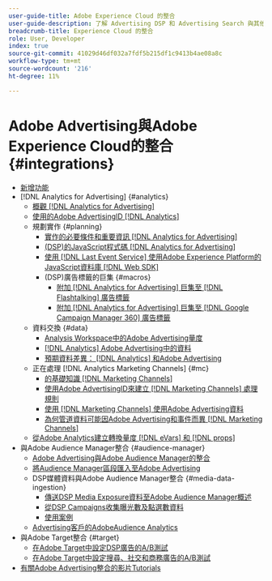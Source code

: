 ```yaml
---
user-guide-title: Adobe Experience Cloud 的整合
user-guide-description: 了解 Advertising DSP 和 Advertising Search 與其他 Adobe Experience Cloud 產品和服務的整合。
breadcrumb-title: Experience Cloud 的整合
role: User, Developer
index: true
source-git-commit: 41029d46df032a7fdf5b215df1c9413b4ae08a8c
workflow-type: tm+mt
source-wordcount: '216'
ht-degree: 11%

---
```



# Adobe Advertising與Adobe Experience Cloud的整合 {#integrations}

<!--  ADD LATER: and Adobe Experience Platform -->

+ [新增功能](/help/integrations/home.md)
+ [!DNL Analytics for Advertising] {#analytics}
   + [概觀 [!DNL Analytics for Advertising]](/help/integrations/analytics/overview.md)
   + [使用的Adobe AdvertisingID [!DNL Analytics]](/help/integrations/analytics/ids.md)
   + 規劃實作 {#planning}
      + [實作的必要條件和重要資訊 [!DNL Analytics for Advertising]](/help/integrations/analytics/prerequisites.md)
      + [(DSP)的JavaScript程式碼 [!DNL Analytics for Advertising]](/help/integrations/analytics/javascript.md)
      + [使用 [!DNL Last Event Service] 使用Adobe Experience Platform的JavaScript資料庫 [!DNL Web SDK]](/help/integrations/analytics/web-sdk.md)
      + (DSP)廣告標籤的巨集 {#macros}
         + [附加 [!DNL Analytics for Advertising] 巨集至 [!DNL Flashtalking] 廣告標籤](/help/integrations/analytics/macros-flashtalking.md)
         + [附加 [!DNL Analytics for Advertising] 巨集至 [!DNL Google Campaign Manager 360] 廣告標籤](/help/integrations/analytics/macros-google-campaign-manager.md)
   + 資料交換 {#data}
      + [Analysis Workspace中的Adobe Advertising量度](/help/integrations/analytics/advertising-metrics-in-analytics.md)
      + [[!DNL Analytics] Adobe Advertising中的資料](/help/integrations/analytics/analytics-data-in-advertising.md)
      + [預期資料差異： [!DNL Analytics] 和Adobe Advertising](/help/integrations/analytics/data-variances.md)
   + 正在處理 [!DNL Analytics Marketing Channels] {#mc}
      + [的基礎知識 [!DNL Marketing Channels]](/help/integrations/analytics/marketing-channels/mc-overview.md)
      + [使用Adobe AdvertisingID來建立 [!DNL Marketing Channels] 處理規則](/help/integrations/analytics/marketing-channels/mc-ids.md)
      + [使用 [!DNL Marketing Channels] 使用Adobe Advertising資料](/help/integrations/analytics/marketing-channels/mc-ac-data.md)
      + [為何管道資料可能因Adobe Advertising和事件而異 [!DNL Marketing Channels]](/help/integrations/analytics/marketing-channels/mc-data-variances.md)
   + [從Adobe Analytics建立轉換量度 [!DNL eVars] 和 [!DNL props]](/help/integrations/analytics/conversion-metrics-from-evars.md)
+ 與Adobe Audience Manager整合 {#audience-manager}
   + [Adobe Advertising與Adobe Audience Manager的整合](/help/integrations/audience-manager/overview.md)
   + [將Audience Manager區段匯入至Adobe Advertising](/help/integrations/audience-manager/import-audiences.md)
   + DSP媒體資料與Adobe Audience Manager整合 {#media-data-ingestion}
      + [傳送DSP Media Exposure資料至Adobe Audience Manager概述](/help/integrations/audience-manager/media-data-integration/overview.md)
      + [從DSP Campaigns收集曝光數及點選數資料](/help/integrations/audience-manager/media-data-integration/collect.md)
      + [使用案例](/help/integrations/audience-manager/media-data-integration/use-cases.md)
   + [Advertising客戶的AdobeAudience Analytics](/help/integrations/audience-manager/audience-analytics.md)
+ 與Adobe Target整合 {#target}
   + [在Adobe Target中設定DSP廣告的A/B測試](/help/integrations/target/ab-tests-dsp.md)
   + [在Adobe Target中設定搜尋、社交和商務廣告的A/B測試](/help/integrations/target/ab-tests-search.md)
+ [有關Adobe Advertising整合的影片Tutorials](https://experienceleague.adobe.com/docs/advertising-learn/tutorials/overview.html)<!-- rename if the tutorials TOC structure changes -->
